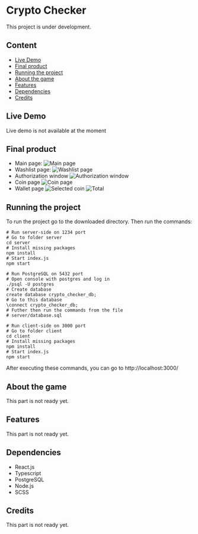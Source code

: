 
# Crypto Checker

This project is under development.

## Content
- [Live Demo](https://github.com/egor-denisov/crypto-checker#live-demo)
- [Final product](https://github.com/egor-denisov/crypto-checker#final-product)
- [Running the project](https://github.com/egor-denisov/crypto-checker#running-the-project)
- [About the game](https://github.com/egor-denisov/crypto-checker#about-the-game)
- [Features](https://github.com/egor-denisov/crypto-checker#features)
- [Dependencies](https://github.com/egor-denisov/crypto-checker#dependencies)
- [Credits](https://github.com/egor-denisov/crypto-checker#credits)

## Live Demo
Live demo is not available at the moment
## Final product

- Main page:
![](https://sun9-west.userapi.com/sun9-61/s/v1/ig2/3CZ4KLihDXtVqT3QBsg118_U0BHzdnUdTTyHZ7skn07mS8FGWK4-_hsDq-9gr7U4yTlMP8oIqzojgHQWLqQTmZWz.jpg?size=1920x883&quality=95&type=album "Main page")
- Washlist page:
![](https://sun9-east.userapi.com/sun9-43/s/v1/ig2/6GfpkvEKmcZGlnDX-m0tezvJCLbGuNCfJKj5DqOAgk1PhSW4Tz6sQnAZRkLxEIYuIyqx9UvkPrc42EeArYPP-4us.jpg?size=1918x888&quality=95&type=album "Washlist page")
- Authorization window
![](https://sun9-west.userapi.com/sun9-9/s/v1/ig2/V4Yws6Z_MRjVskk7W7quug42Hcn3fVMuiaJd3pFb-Ac3_GM1kxXpf5WLP9tDsEiA2grOSvPqhWwhtZYSOiISdBtL.jpg?size=1919x886&quality=95&type=album "Authorization window")
- Coin page
![](https://sun9-north.userapi.com/sun9-77/s/v1/ig2/Isv59GsiTEqR0XLZal_Q2p46HkWoT6LC7fJLOuYqiGF4nBJhHCJdppSa1KOk-LSM_2oHsmO3cwRFUI4QZ2RAJgpb.jpg?size=1908x871&quality=95&type=album "Coin page")
- Wallet page
![](https://sun9-north.userapi.com/sun9-77/s/v1/ig2/dY02LOZEq9ge_Gr48EJzPlY1FyvFlYxI08V00IYy0b8kKVbEQFuX-D1mvnFxiSdqYgzO4rbBHhJ1RAW3gINhClyE.jpg?size=1914x887&quality=95&type=album "Selected coin")
![](https://sun9-north.userapi.com/sun9-83/s/v1/ig2/Sn9-NanF1Li1tlUiE7CaLDAt6Ffn-mV4N68Bxts3RF6UpxTUiristMPf7H51UFv_3qroz6LJiB6zOO1XqopSgS7v.jpg?size=1920x889&quality=95&type=album "Total")

## Running the project
To run the project go to the downloaded directory. Then run the commands:

```
# Run server-side on 1234 port
# Go to folder server
cd server
# Install missing packages
npm install
# Start index.js
npm start 
```
```
# Run PostgreSQL on 5432 port
# Open console with postgres and log in
./psql -U postgres
# Create database
create database crypto_checker_db;
# Go to this database
\connect crypto_checker_db;
# Futher then run the commands from the file 
# server/database.sql
```
```
# Run client-side on 3000 port
# Go to folder client
cd client
# Install missing packages
npm install
# Start index.js
npm start
```
Аfter executing these commands, you can go to http://localhost:3000/

## About the game

This part is not ready yet.

## Features

This part is not ready yet.

## Dependencies
- React.js
- Typescript
- PostgreSQL
- Node.js
- SCSS

## Credits

This part is not ready yet.
